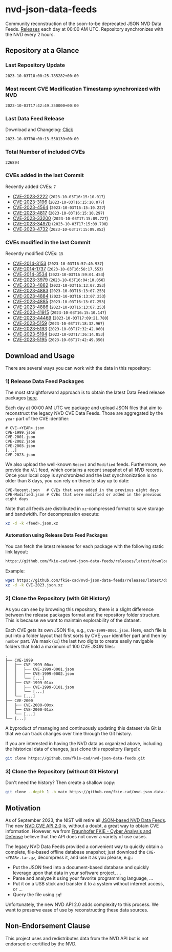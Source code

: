 # nvd-json-data-feeds

Community reconstruction of the soon-to-be deprecated JSON NVD Data Feeds. 
[Releases](https://github.com/fkie-cad/nvd-json-data-feeds/releases/latest) each day at 00:00 AM UTC.
Repository synchronizes with the NVD every 2 hours.

## Repository at a Glance

### Last Repository Update

```plain
2023-10-03T18:00:25.785282+00:00
```

### Most recent CVE Modification Timestamp synchronized with NVD

```plain
2023-10-03T17:42:49.350000+00:00
```

### Last Data Feed Release

Download and Changelog: [Click](https://github.com/fkie-cad/nvd-json-data-feeds/releases/latest)

```plain
2023-10-03T00:00:13.550139+00:00
```

### Total Number of included CVEs

```plain
226894
```

### CVEs added in the last Commit

Recently added CVEs: `7`

* [CVE-2023-2222](CVE-2023/CVE-2023-22xx/CVE-2023-2222.json) (`2023-10-03T16:15:10.017`)
* [CVE-2023-3196](CVE-2023/CVE-2023-31xx/CVE-2023-3196.json) (`2023-10-03T16:15:10.077`)
* [CVE-2023-4564](CVE-2023/CVE-2023-45xx/CVE-2023-4564.json) (`2023-10-03T16:15:10.227`)
* [CVE-2023-4817](CVE-2023/CVE-2023-48xx/CVE-2023-4817.json) (`2023-10-03T16:15:10.297`)
* [CVE-2023-33200](CVE-2023/CVE-2023-332xx/CVE-2023-33200.json) (`2023-10-03T17:15:09.727`)
* [CVE-2023-34970](CVE-2023/CVE-2023-349xx/CVE-2023-34970.json) (`2023-10-03T17:15:09.790`)
* [CVE-2023-4732](CVE-2023/CVE-2023-47xx/CVE-2023-4732.json) (`2023-10-03T17:15:09.853`)


### CVEs modified in the last Commit

Recently modified CVEs: `15`

* [CVE-2014-3153](CVE-2014/CVE-2014-31xx/CVE-2014-3153.json) (`2023-10-03T16:57:40.937`)
* [CVE-2014-1737](CVE-2014/CVE-2014-17xx/CVE-2014-1737.json) (`2023-10-03T16:58:17.553`)
* [CVE-2014-3534](CVE-2014/CVE-2014-35xx/CVE-2014-3534.json) (`2023-10-03T16:59:01.453`)
* [CVE-2023-3979](CVE-2023/CVE-2023-39xx/CVE-2023-3979.json) (`2023-10-03T16:04:10.050`)
* [CVE-2023-4882](CVE-2023/CVE-2023-48xx/CVE-2023-4882.json) (`2023-10-03T16:13:07.253`)
* [CVE-2023-4883](CVE-2023/CVE-2023-48xx/CVE-2023-4883.json) (`2023-10-03T16:13:07.253`)
* [CVE-2023-4884](CVE-2023/CVE-2023-48xx/CVE-2023-4884.json) (`2023-10-03T16:13:07.253`)
* [CVE-2023-4885](CVE-2023/CVE-2023-48xx/CVE-2023-4885.json) (`2023-10-03T16:13:07.253`)
* [CVE-2023-4886](CVE-2023/CVE-2023-48xx/CVE-2023-4886.json) (`2023-10-03T16:13:07.253`)
* [CVE-2023-41915](CVE-2023/CVE-2023-419xx/CVE-2023-41915.json) (`2023-10-03T16:15:10.147`)
* [CVE-2023-44469](CVE-2023/CVE-2023-444xx/CVE-2023-44469.json) (`2023-10-03T17:09:21.780`)
* [CVE-2023-5159](CVE-2023/CVE-2023-51xx/CVE-2023-5159.json) (`2023-10-03T17:18:32.967`)
* [CVE-2023-5193](CVE-2023/CVE-2023-51xx/CVE-2023-5193.json) (`2023-10-03T17:32:42.060`)
* [CVE-2023-5194](CVE-2023/CVE-2023-51xx/CVE-2023-5194.json) (`2023-10-03T17:36:14.853`)
* [CVE-2023-5195](CVE-2023/CVE-2023-51xx/CVE-2023-5195.json) (`2023-10-03T17:42:49.350`)


## Download and Usage

There are several ways you can work with the data in this repository:

### 1) Release Data Feed Packages

The most straightforward approach is to obtain the latest Data Feed release packages [here](https://github.com/fkie-cad/nvd-json-data-feeds/releases/latest).

Each day at 00:00 AM UTC we package and upload JSON files that aim to reconstruct the legacy NVD CVE Data Feeds.
Those are aggregated by the `year` part of the CVE identifier:

```
# CVE-<YEAR>.json
CVE-1999.json
CVE-2001.json
CVE-2002.json
CVE-2003.json
[...]
CVE-2023.json
```

We also upload the well-known `Recent` and `Modified` feeds.
Furthermore, we provide the `All` feed, which contains a recent snapshot of all NVD records.
Once your local copy is synchronized and the last synchronization is no older than 8 days, you can rely on these to stay up to date:

```plain
CVE-Recent.json   # CVEs that were added in the previous eight days
CVE-Modified.json # CVEs that were modified or added in the previous eight days
```

Note that all feeds are distributed in `xz`-compressed format to save storage and bandwidth.
For decompression execute:

```sh
xz -d -k <feed>.json.xz
```


#### Automation using Release Data Feed Packages

You can fetch the latest releases for each package with the following static link layout:

```sh
https://github.com/fkie-cad/nvd-json-data-feeds/releases/latest/download/CVE-<YEAR>.json.xz
```

Example:

```sh
wget https://github.com/fkie-cad/nvd-json-data-feeds/releases/latest/download/CVE-2023.json.xz
xz -d -k CVE-2023.json.xz
```

### 2) Clone the Repository (with Git History)

As you can see by browsing this repository, there is a slight difference between the release packages format and the repository folder structure.
This is because we want to maintain explorability of the dataset.

Each CVE gets its own JSON file, e.g., `CVE-1999-0001.json`.
Here, each file is put into a folder layout that first sorts by CVE `year` identifier part and then by `number` part.
We mask (`xx`) the last two digits to create easily navigable folders that hold a maximum of 100 CVE JSON files:

```plain
.
├── CVE-1999
│   ├── CVE-1999-00xx
│   │   ├── CVE-1999-0001.json
│   │   ├── CVE-1999-0002.json
│   │   └── [...]
│   ├── CVE-1999-01xx
│   │   ├── CVE-1999-0101.json
│   │   └── [...]
│   └── [...]
├── CVE-2000
│   ├── CVE-2000-00xx
│   ├── CVE-2000-01xx
│   └── [...]
└── [...]
```

A byproduct of managing and continuously updating this dataset via Git is that we can track changes over time through the Git history.

If you are interested in having the NVD data as organized above, including the historical data of changes, just clone this repository (large!):

```sh
git clone https://github.com/fkie-cad/nvd-json-data-feeds.git
```

### 3) Clone the Repository (without Git History)

Don't need the history? Then create a shallow copy:

```sh
git clone --depth 1 -b main https://github.com/fkie-cad/nvd-json-data-feeds.git
```

## Motivation

As of September 2023, the NIST will retire all [JSON-based NVD Data Feeds](https://nvd.nist.gov/vuln/data-feeds#divRetirementBanner-1).
The new [NVD CVE API 2.0](https://nvd.nist.gov/developers/vulnerabilities) is, without a doubt, a great way to obtain CVE information.
However, we from [Fraunhofer FKIE - Cyber Analysis and Defense](https://www.fkie.fraunhofer.de/en/departments/cad.html) believe that the API does not cover a variety of use cases.

The legacy NVD Data Feeds provided a convenient way to quickly obtain a complete, file-based offline database snapshot; just download the `CVE-<YEAR>.tar.gz`, decompress it, and use it as you please, e.g.:

* Put the JSON feed into a document-based database and quickly leverage upon that data in your software project, ...
* Parse and analyze it using your favorite programming language, ...
* Put it on a USB stick and transfer it to a system without internet access, or ...
* Query the file using `jq`!

Unfortunately, the new NVD API 2.0 adds complexity to this process.
We want to preserve ease of use by reconstructing these data sources.

## Non-Endorsement Clause

This project uses and redistributes data from the NVD API but is not endorsed or certified by the NVD.